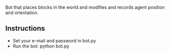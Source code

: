 Bot that places blocks in the world and modifies and records agent position and orientation.

## Instructions
- Set your e-mail and password in bot.py
- Run the bot:
    python bot.py
